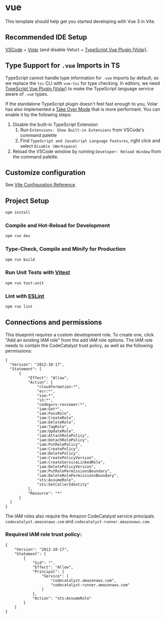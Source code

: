 # vue

This template should help get you started developing with Vue 3 in Vite.

## Recommended IDE Setup

[VSCode](https://code.visualstudio.com/) + [Volar](https://marketplace.visualstudio.com/items?itemName=Vue.volar) (and disable Vetur) + [TypeScript Vue Plugin (Volar)](https://marketplace.visualstudio.com/items?itemName=Vue.vscode-typescript-vue-plugin).

## Type Support for `.vue` Imports in TS

TypeScript cannot handle type information for `.vue` imports by default, so we replace the `tsc` CLI with `vue-tsc` for type checking. In editors, we need [TypeScript Vue Plugin (Volar)](https://marketplace.visualstudio.com/items?itemName=Vue.vscode-typescript-vue-plugin) to make the TypeScript language service aware of `.vue` types.

If the standalone TypeScript plugin doesn't feel fast enough to you, Volar has also implemented a [Take Over Mode](https://github.com/johnsoncodehk/volar/discussions/471#discussioncomment-1361669) that is more performant. You can enable it by the following steps:

1. Disable the built-in TypeScript Extension
    1) Run `Extensions: Show Built-in Extensions` from VSCode's command palette
    2) Find `TypeScript and JavaScript Language Features`, right click and select `Disable (Workspace)`
2. Reload the VSCode window by running `Developer: Reload Window` from the command palette.

## Customize configuration

See [Vite Configuration Reference](https://vitejs.dev/config/).

## Project Setup

```sh
npm install
```

### Compile and Hot-Reload for Development

```sh
npm run dev
```

### Type-Check, Compile and Minify for Production

```sh
npm run build
```

### Run Unit Tests with [Vitest](https://vitest.dev/)

```sh
npm run test:unit
```

### Lint with [ESLint](https://eslint.org/)

```sh
npm run lint
```

## Connections and permissions

This blueprint requires a custom development role.  To create one, click "Add an existing IAM role" from the add IAM role options. The IAM role needs to contain the CodeCatalyst trust policy, as well as the following permissions:

```
{
  "Version": "2012-10-17",
  "Statement": [
      {
          "Effect": "Allow",
          "Action": [
              "cloudformation:*",
              "ecr:*",
              "ssm:*",
              "s3:*",
              "codeguru-reviewer:*",
              "iam:Get*",
              "iam:PassRole",
              "iam:CreateRole",
              "iam:DeleteRole",
              "iam:TagRole",
              "iam:UpdateRole",
              "iam:AttachRolePolicy",
              "iam:DetachRolePolicy",
              "iam:PutRolePolicy",
              "iam:CreatePolicy",
              "iam:DeletePolicy",
              "iam:CreatePolicyVersion",
              "iam:CreateServiceLinkedRole",
              "iam:DeletePolicyVersion",
              "iam:PutRolePermissionsBoundary",
              "iam:DeleteRolePermissionsBoundary",
              "sts:AssumeRole",
              "sts:GetCallerIdentity"
          ],
          "Resource": "*"
      }
  ]
}
```

The IAM roles also require the Amazon CodeCatalyst service principals `codecatalyst.amazonaws.com` and `codecatalyst-runner.amazonaws.com`.

### Required IAM role trust policy:

```
{
    "Version": "2012-10-17",
    "Statement": [
        {
            "Sid": "",
            "Effect": "Allow",
            "Principal": {
                "Service": [
                    "codecatalyst.amazonaws.com",
                    "codecatalyst-runner.amazonaws.com"
                ]
            },
            "Action": "sts:AssumeRole"
        }
    ]
}
```